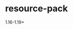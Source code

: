 # resource-pack

1.16-1.19+

<a herf="https://discord.gg/Kp3bNAKXVB"><img scr="https://www.webopedia.com/wp-content/uploads/2021/08/Discord-LogoWordmark-Color.png"></a>
